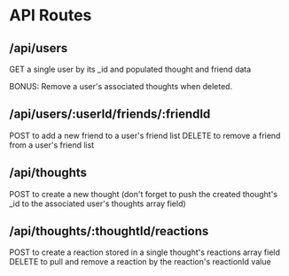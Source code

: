# API Routes
## /api/users
<!-- DONE - GET all users -->
GET a single user by its _id and populated thought and friend data
<!-- DONE - POST a new user
DONE - PUT to update a user by its _id
DONE: DELETE to remove user by its _id -->
BONUS: Remove a user's associated thoughts when deleted.

## /api/users/:userId/friends/:friendId
POST to add a new friend to a user's friend list
DELETE to remove a friend from a user's friend list

## /api/thoughts
<!-- DONE GET to get all thoughts -->
<!-- DONE GET to get a single thought by its _id -->
POST to create a new thought (don't forget to push the created thought's _id to the associated user's thoughts array field)
<!-- PUT to update a thought by its _id -->
<!-- DELETE to remove a thought by its _id -->

## /api/thoughts/:thoughtId/reactions
POST to create a reaction stored in a single thought's reactions array field
DELETE to pull and remove a reaction by the reaction's reactionId value